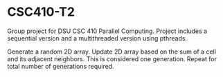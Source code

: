 # CSC410-T2

Group project for DSU CSC 410 Parallel Computing.  Project includes a sequential version and a multithreaded version using pthreads.  

Generate a random 2D array.  Update 2D array based on the sum of a cell and its adjacent neighbors.  This is considered one generation.
Repeat for total number of generations required.
